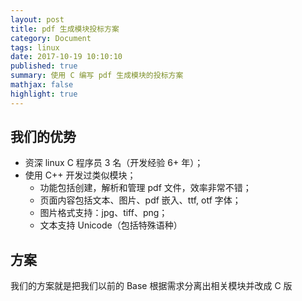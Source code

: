 ```yaml
---
layout: post
title: pdf 生成模块投标方案
category: Document
tags: linux
date: 2017-10-19 10:10:10
published: true
summary: 使用 C 编写 pdf 生成模块的投标方案
mathjax: false
highlight: true
---
```


## 我们的优势

- 资深 linux C 程序员 3 名（开发经验 6+ 年）；
- 使用 C++ 开发过类似模块；
    - 功能包括创建，解析和管理 pdf 文件，效率非常不错；
    - 页面内容包括文本、图片、pdf 嵌入、ttf, otf 字体；
    - 图片格式支持：jpg、tiff、png；
    - 文本支持 Unicode（包括特殊语种）


## 方案

我们的方案就是把我们以前的 Base 根据需求分离出相关模块并改成 C 版

